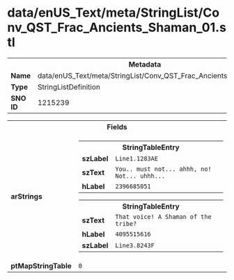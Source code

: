 <h1>data/enUS_Text/meta/StringList/Conv_QST_Frac_Ancients_Shaman_01.stl</h1><table><tr><th colspan="100%">Metadata</th></tr><tr><td><b>Name</b></td><td>data/enUS_Text/meta/StringList/Conv_QST_Frac_Ancients_Shaman_01.stl</td></tr><tr><td><b>Type</b></td><td>StringListDefinition</td></tr><tr><td><b>SNO ID</b></td><td>1215239</td></tr></table>

<table><tr><th colspan="100%">Fields</th></tr><tr><td><b>arStrings</b></td><td><table><tr><th colspan="100%">StringTableEntry</th></tr><tr><td><b>szLabel</b></td><td><code>Line1.1283AE</code></td></tr><tr><td><b>szText</b></td><td><code>You.. must not... ahhh, no! Not... uhhh...</code></td></tr><tr><td><b>hLabel</b></td><td><code>2396685051</code></td></tr></table>


<table><tr><th colspan="100%">StringTableEntry</th></tr><tr><td><b>szText</b></td><td><code>That voice! A Shaman of the tribe?</code></td></tr><tr><td><b>hLabel</b></td><td><code>4095515616</code></td></tr><tr><td><b>szLabel</b></td><td><code>Line3.8243F</code></td></tr></table>


</td></tr><tr><td><b>ptMapStringTable</b></td><td><code>0</code></td></tr></table>

